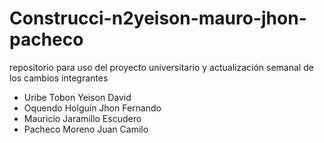 # Construcci-n2yeison-mauro-jhon-pacheco
repositorio para uso del proyecto universitario y actualización semanal de los cambios 
integrantes 
- Uribe Tobon Yeison David
- Oquendo Holguin Jhon Fernando
- Mauricio Jaramillo Escudero
- Pacheco Moreno Juan Camilo 

